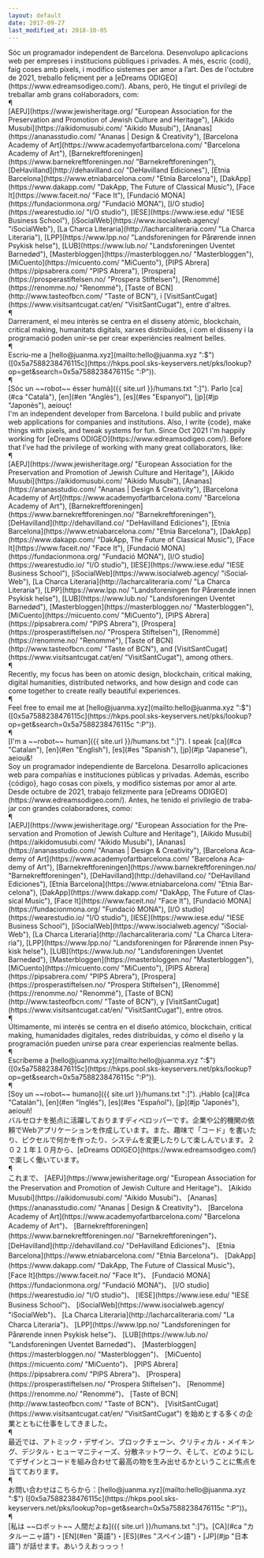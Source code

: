 ```yaml
---
layout: default
date: 2017-09-27
last_modified_at: 2018-10-05
---
```

<div class="hide" id="ca" lang="ca" markdown="1">
  Sóc un programador independent de Barcelona. Desenvolupo aplicacions web per empreses i institucions públiques i privades. A més, escric {codi}, faig coses amb píxels, i modifico sistemes per amor a l’art. Des de l'octubre de 2021, treballo feliçment per a [eDreams ODIGEO](https://www.edreamsodigeo.com/). Abans, però, He tingut el privilegi de treballar amb grans col·laboradors, com:<br>
  ¶<br>
  [AEPJ](https://www.jewisheritage.org/ "European Association for the Preservation and Promotion of Jewish Culture and Heritage"),
  [Aikido Musubi](https://aikidomusubi.com/ "Aikido Musubi"),
  [Ananas](https://ananasstudio.com/ "Ananas | Design & Creativity"),
  [Barcelona Academy of Art](https://www.academyofartbarcelona.com/ "Barcelona Academy of Art"),
  [Barnekreftforeningen](https://www.barnekreftforeningen.no/ "Barnekreftforeningen"),
  [DeHavilland](http://dehavilland.co/ "DeHavilland Ediciones"),
  [Etnia Barcelona](https://www.etniabarcelona.com/ "Etnia Barcelona"),
  [DakApp](https://www.dakapp.com/ "DakApp, The Future of Classical Music"),
  [Face It](https://www.faceit.no/ "Face It"),
  [Fundació MONA](https://fundacionmona.org/ "Fundació MONA"),
  [I/O studio](https://wearestudio.io/ "I/O studio"),
  [IESE](https://www.iese.edu/ "IESE Business School"),
  [iSocialWeb](https://www.isocialweb.agency/ "iSocialWeb"),
  [La Charca Literaria](http://lacharcaliteraria.com/ "La Charca Literaria"),
  [LPP](https://www.lpp.no/ "Landsforeningen for Pårørende innen Psykisk helse"),
  [LUB](https://www.lub.no/ "Landsforeningen Uventet Barnedød"),
  [Masterbloggen](https://masterbloggen.no/ "Masterbloggen"),
  [MiCuento](https://micuento.com/ "MiCuento"),
  [PIPS Abrera](https://pipsabrera.com/ "PIPS Abrera"),
  [Prospera](https://prosperastiftelsen.no/ "Prospera Stiftelsen"),
  [Renommé](https://renomme.no/ "Renommé"),
  [Taste of BCN](http://www.tasteofbcn.com/ "Taste of BCN"), i
  [VisitSantCugat](https://www.visitsantcugat.cat/en/ "VisitSantCugat"), entre d'altres.<br>
  ¶<br>
  Darrerament, el meu interès se centra en el disseny atòmic, blockchain, critical making, humanitats digitals, xarxes distribuïdes, i com el disseny i la programació poden unir-se per crear experiències realment belles.<br>
  ¶<br>
  Escriu-me a [hello@juanma.xyz](mailto:hello@juanma.xyz ":$") ([0x5a7588238476115c](https://hkps.pool.sks-keyservers.net/pks/lookup?op=get&search=0x5a7588238476115c ":P")).<br>
  ¶<br>
  [Sóc un ~~robot~~ ésser humà]({{ site.url }}/humans.txt ":]"). Parlo [ca](#ca "Català"), [en](#en "Anglès"), [es](#es "Espanyol"), [jp](#jp "Japonès"), aeiouç!
</div>

<div class="show" id="en" lang="en" markdown="1">
  I'm an independent developer from Barcelona. I build public and private web applications for companies and institutions. Also, I write {code}, make things with pixels, and tweak systems for fun. Since Oct 2021 I'm happily working for [eDreams ODIGEO](https://www.edreamsodigeo.com/). Before that I’ve had the privilege of working with many great collaborators, like:<br>
  ¶<br>
  [AEPJ](https://www.jewisheritage.org/ "European Association for the Preservation and Promotion of Jewish Culture and Heritage"),
  [Aikido Musubi](https://aikidomusubi.com/ "Aikido Musubi"),
  [Ananas](https://ananasstudio.com/ "Ananas | Design & Creativity"),
  [Barcelona Academy of Art](https://www.academyofartbarcelona.com/ "Barcelona Academy of Art"),
  [Barnekreftforeningen](https://www.barnekreftforeningen.no/ "Barnekreftforeningen"),
  [DeHavilland](http://dehavilland.co/ "DeHavilland Ediciones"),
  [Etnia Barcelona](https://www.etniabarcelona.com/ "Etnia Barcelona"),
  [DakApp](https://www.dakapp.com/ "DakApp, The Future of Classical Music"),
  [Face It](https://www.faceit.no/ "Face It"),
  [Fundació MONA](https://fundacionmona.org/ "Fundació MONA"),
  [I/O studio](https://wearestudio.io/ "I/O studio"),
  [IESE](https://www.iese.edu/ "IESE Business School"),
  [iSocialWeb](https://www.isocialweb.agency/ "iSocialWeb"),
  [La Charca Literaria](http://lacharcaliteraria.com/ "La Charca Literaria"),
  [LPP](https://www.lpp.no/ "Landsforeningen for Pårørende innen Psykisk helse"),
  [LUB](https://www.lub.no/ "Landsforeningen Uventet Barnedød"),
  [Masterbloggen](https://masterbloggen.no/ "Masterbloggen"),
  [MiCuento](https://micuento.com/ "MiCuento"),
  [PIPS Abrera](https://pipsabrera.com/ "PIPS Abrera"),
  [Prospera](https://prosperastiftelsen.no/ "Prospera Stiftelsen"),
  [Renommé](https://renomme.no/ "Renommé"),
  [Taste of BCN](http://www.tasteofbcn.com/ "Taste of BCN"), and
  [VisitSantCugat](https://www.visitsantcugat.cat/en/ "VisitSantCugat"), among others.<br>
  ¶<br>
  Recently, my focus has been on atomic design, blockchain, critical making, digital humanities, distributed networks, and how design and code can come together to create really beautiful experiences.<br>
  ¶<br>
  Feel free to email me at [hello@juanma.xyz](mailto:hello@juanma.xyz ":$") ([0x5a7588238476115c](https://hkps.pool.sks-keyservers.net/pks/lookup?op=get&search=0x5a7588238476115c ":P")).<br>
  ¶<br>
  [I'm a ~~robot~~ human]({{ site.url }}/humans.txt ":]"). I speak [ca](#ca "Catalan"), [en](#en "English"), [es](#es "Spanish"), [jp](#jp "Japanese"), aeiou&amp;!
</div>

<div class="hide" id="es" lang="es" markdown="1">
  Soy un programador independiente de Barcelona. Desarrollo aplicaciones web para compañías e instituciones públicas y privadas. Además, escribo {código}, hago cosas con píxels, y modifico sistemas por amor al arte. Desde octubre de 2021, trabajo felizmente para [eDreams ODIGEO](https://www.edreamsodigeo.com/). Antes, he tenido el privilegio de trabajar con grandes colaboradores, como:<br>
  ¶<br>
  [AEPJ](https://www.jewisheritage.org/ "European Association for the Preservation and Promotion of Jewish Culture and Heritage"),
  [Aikido Musubi](https://aikidomusubi.com/ "Aikido Musubi"),
  [Ananas](https://ananasstudio.com/ "Ananas | Design & Creativity"),
  [Barcelona Academy of Art](https://www.academyofartbarcelona.com/ "Barcelona Academy of Art"),
  [Barnekreftforeningen](https://www.barnekreftforeningen.no/ "Barnekreftforeningen"),
  [DeHavilland](http://dehavilland.co/ "DeHavilland Ediciones"),
  [Etnia Barcelona](https://www.etniabarcelona.com/ "Etnia Barcelona"),
  [DakApp](https://www.dakapp.com/ "DakApp, The Future of Classical Music"),
  [Face It](https://www.faceit.no/ "Face It"),
  [Fundació MONA](https://fundacionmona.org/ "Fundació MONA"),
  [I/O studio](https://wearestudio.io/ "I/O studio"),
  [IESE](https://www.iese.edu/ "IESE Business School"),
  [iSocialWeb](https://www.isocialweb.agency/ "iSocialWeb"),
  [La Charca Literaria](http://lacharcaliteraria.com/ "La Charca Literaria"),
  [LPP](https://www.lpp.no/ "Landsforeningen for Pårørende innen Psykisk helse"),
  [LUB](https://www.lub.no/ "Landsforeningen Uventet Barnedød"),
  [Masterbloggen](https://masterbloggen.no/ "Masterbloggen"),
  [MiCuento](https://micuento.com/ "MiCuento"),
  [PIPS Abrera](https://pipsabrera.com/ "PIPS Abrera"),
  [Prospera](https://prosperastiftelsen.no/ "Prospera Stiftelsen"),
  [Renommé](https://renomme.no/ "Renommé"),
  [Taste of BCN](http://www.tasteofbcn.com/ "Taste of BCN"), y
  [VisitSantCugat](https://www.visitsantcugat.cat/en/ "VisitSantCugat"), entre otros.<br>
  ¶<br>
  Últimamente, mi interés se centra en el diseño atómico, blockchain, critical making, humanidades digitales, redes distribuidas, y cómo el diseño y la programación pueden unirse para crear experiencias realmente bellas.<br>
  ¶<br>
  Escríbeme a [hello@juanma.xyz](mailto:hello@juanma.xyz ":$") ([0x5a7588238476115c](https://hkps.pool.sks-keyservers.net/pks/lookup?op=get&search=0x5a7588238476115c ":P")).<br>
  ¶<br>
  [Soy un ~~robot~~ humano]({{ site.url }}/humans.txt ":]"). ¡Hablo [ca](#ca "Catalán"), [en](#en "Inglés"), [es](#es "Español"), [jp](#jp "Japonés"), aeiouñ!
</div>

<div class="hide" id="jp" lang="jp" markdown="1">
  バルセロナを拠点に活躍しておりますディベロッパーです。企業や公的機関の依頼でWebアプリケーションを作成しています。また、趣味で「コード」を書いたり、ピクセルで何かを作ったり、システムを変更したりして楽しんでいます。２０２１年１０月から、[eDreams ODIGEO](https://www.edreamsodigeo.com/)で楽しく働いています。<br>
  ¶<br>
  これまで、
  [AEPJ](https://www.jewisheritage.org/ "European Association for the Preservation and Promotion of Jewish Culture and Heritage")、
  [Aikido Musubi](https://aikidomusubi.com/ "Aikido Musubi")、
  [Ananas](https://ananasstudio.com/ "Ananas | Design & Creativity")、
  [Barcelona Academy of Art](https://www.academyofartbarcelona.com/ "Barcelona Academy of Art")、
  [Barnekreftforeningen](https://www.barnekreftforeningen.no/ "Barnekreftforeningen")、
  [DeHavilland](http://dehavilland.co/ "DeHavilland Ediciones")、
  [Etnia Barcelona](https://www.etniabarcelona.com/ "Etnia Barcelona")、
  [DakApp](https://www.dakapp.com/ "DakApp, The Future of Classical Music")、
  [Face It](https://www.faceit.no/ "Face It")、
  [Fundació MONA](https://fundacionmona.org/ "Fundació MONA")、
  [I/O studio](https://wearestudio.io/ "I/O studio")、
  [IESE](https://www.iese.edu/ "IESE Business School")、
  [iSocialWeb](https://www.isocialweb.agency/ "iSocialWeb")、
  [La Charca Literaria](http://lacharcaliteraria.com/ "La Charca Literaria")、
  [LPP](https://www.lpp.no/ "Landsforeningen for Pårørende innen Psykisk helse")、
  [LUB](https://www.lub.no/ "Landsforeningen Uventet Barnedød")、
  [Masterbloggen](https://masterbloggen.no/ "Masterbloggen")、
  [MiCuento](https://micuento.com/ "MiCuento")、
  [PIPS Abrera](https://pipsabrera.com/ "PIPS Abrera")、
  [Prospera](https://prosperastiftelsen.no/ "Prospera Stiftelsen")、
  [Renommé](https://renomme.no/ "Renommé")、
  [Taste of BCN](http://www.tasteofbcn.com/ "Taste of BCN")、
  [VisitSantCugat](https://www.visitsantcugat.cat/en/ "VisitSantCugat")
  を始めとする多くの企業とともに仕事をしてきました。<br>
  ¶<br>
  最近では、アトミック・デザイン、ブロックチェーン、クリティカル・メイキング、デジタル・ヒューマニティーズ、分散ネットワーク、そして、どのようにしてデザインとコードを組み合わせて最高の物を生み出せるかということに焦点を当てております。<br>
  ¶<br>
  お問い合わせはこちらから：[hello@juanma.xyz](mailto:hello@juanma.xyz ":$") ([0x5a7588238476115c](https://hkps.pool.sks-keyservers.net/pks/lookup?op=get&search=0x5a7588238476115c ":P"))。<br>
  ¶<br>
  [私は ~~ロボット~~ 人間だよね]({{ site.url }}/humans.txt ":]")。[CA](#ca "カタルーニャ語")・[EN](#en "英語")・[ES](#es "スペイン語")・[JP](#jp "日本語") が話せます。あいうえおっっっ！
